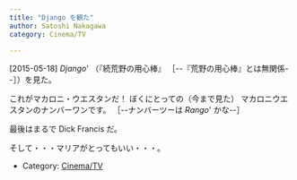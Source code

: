 ```yaml
---
title: "Django を観た"
author: Satoshi Nakagawa
category: Cinema/TV

---
```


[2015-05-18]  _Django_' （『続荒野の用心棒』
［--『荒野の用心棒』とは無関係--］）を見た。

 これがマカロニ・ウエスタンだ！
ぼくにとっての（今まで見た）
マカロニウエスタンのナンバーワンです。
［--ナンバーツーは _Rango_' かな--］

 最後はまるで Dick Francis だ。

 そして・・・マリアがとってもいい・・・。

- Category: [Cinema/TV](/categories.html#Cinema/TV)

